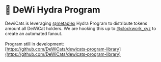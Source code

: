 # 🦀 DeWi Hydra Program

DewiCats is leveraging [@metaplex](https://www.metaplex.com/) Hydra Program to distribute tokens amount all DeWiCat holders. We are hooking this up to [@clockwork\_xyz](https://www.clockwork.xyz/) to create an automated fanout.\
\
Program still in development:\
[https://github.com/DeWiCats/dewicats-program-library](https://github.com/DeWiCats/dewicats-program-library)
